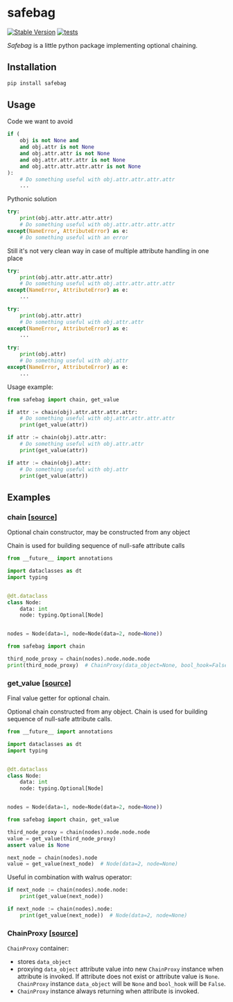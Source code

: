# safebag
[![Stable Version](https://img.shields.io/pypi/v/safebag?color=black)](https://pypi.org/project/safebag/)
[![tests](https://github.com/galeNightIn/safebag/workflows/tests/badge.svg)](https://github.com/galeNightIn/safebag)

_Safebag_ is a little python package implementing optional chaining.

## Installation

```bash
pip install safebag
```

## Usage

Code we want to avoid

```python
if (
    obj is not None and 
    and obj.attr is not None 
    and obj.attr.attr is not None 
    and obj.attr.attr.attr is not None 
    and obj.attr.attr.attr.attr is not None
):
    # Do something useful with obj.attr.attr.attr.attr
    ...
```

Pythonic solution

```python
try:
    print(obj.attr.attr.attr.attr)
    # Do something useful with obj.attr.attr.attr.attr
except(NameError, AttributeError) as e:
    # Do something useful with an error
```

Still it's not very clean way in case of multiple attribute handling in one place
```python
try:
    print(obj.attr.attr.attr.attr)
    # Do something useful with obj.attr.attr.attr.attr
except(NameError, AttributeError) as e:
    ...

try:
    print(obj.attr.attr)
    # Do something useful with obj.attr.attr
except(NameError, AttributeError) as e:
    ...
    
try:
    print(obj.attr)
    # Do something useful with obj.attr
except(NameError, AttributeError) as e:
    ...
```

Usage example:
```python
from safebag import chain, get_value

if attr := chain(obj).attr.attr.attr.attr:
    # Do something useful with obj.attr.attr.attr.attr
    print(get_value(attr))

if attr := chain(obj).attr.attr:
    # Do something useful with obj.attr.attr
    print(get_value(attr))

if attr := chain(obj).attr:
    # Do something useful with obj.attr
    print(get_value(attr))
```


## Examples

### chain [[source](https://github.com/galeNightIn/safebag/blob/69e241022b85b3f4566556f3e3e956d5a750eb20/safebag/_methods.py#L9)]

Optional chain constructor, may be constructed from any object

Chain is used for building sequence of null-safe attribute calls

```python
from __future__ import annotations

import dataclasses as dt
import typing


@dt.dataclass
class Node:
    data: int
    node: typing.Optional[Node]


nodes = Node(data=1, node=Node(data=2, node=None))

from safebag import chain

third_node_proxy = chain(nodes).node.node.node
print(third_node_proxy)  # ChainProxy(data_object=None, bool_hook=False)
```

### get_value [[source](https://github.com/galeNightIn/safebag/blob/69e241022b85b3f4566556f3e3e956d5a750eb20/safebag/_methods.py#L39)]

Final value getter for optional chain.

Optional chain constructed from any object. Chain is used for building sequence of null-safe attribute calls.

```python
from __future__ import annotations

import dataclasses as dt
import typing


@dt.dataclass
class Node:
    data: int
    node: typing.Optional[Node]


nodes = Node(data=1, node=Node(data=2, node=None))

from safebag import chain, get_value

third_node_proxy = chain(nodes).node.node.node
value = get_value(third_node_proxy)
assert value is None

next_node = chain(nodes).node
value = get_value(next_node)  # Node(data=2, node=None)
```

Useful in combination with walrus operator:

```python
if next_node := chain(nodes).node.node:
    print(get_value(next_node))

if next_node := chain(nodes).node:
    print(get_value(next_node))  # Node(data=2, node=None)
```

### ChainProxy [[source](https://github.com/galeNightIn/safebag/blob/69e241022b85b3f4566556f3e3e956d5a750eb20/safebag/_chain_proxy.py#L11)]

`ChainProxy` container:
* stores `data_object`
* proxying `data_object` attribute value into new `ChainProxy` instance
when attribute is invoked. If attribute does not exist or attribute value is `None`.
`ChainProxy` instance `data_object` will be `None` and `bool_hook` will be `False`.
* `ChainProxy` instance always returning when attribute is invoked.
